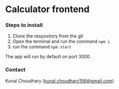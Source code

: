 # Calculator frontend

### Steps to install

1. Clone the respository from the git
2. Open the terminal and run the command `npm i`
3. run the command `npm start`

The app will run by default on port 3000.

### Contact

Kunal Choudhary (kunal.choudhary156@gmail.com)
